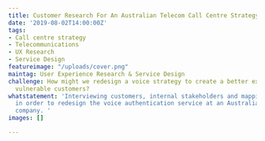 ```yaml
---
title: Customer Research For An Australian Telecom Call Centre Strategy
date: '2019-08-02T14:00:00Z'
tags:
- Call centre strategy
- Telecommunications
- UX Research
- Service Design
featureimage: "/uploads/cover.png"
maintag: User Experience Research & Service Design
challenge: How might we redesign a voice strategy to create a better experience for
  vulnerable customers?
whatstatement: 'Interviewing customers, internal stakeholders and mapping out processes
  in order to redesign the voice authentication service at an Australian Telecoms
  company. '
images: []

---
```

